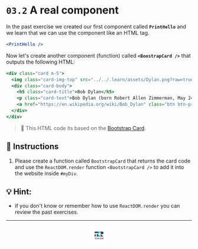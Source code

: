 # `03.2` A real component

In the past exercise we created our first component called **`PrintHello`** and we learn that we can use the component like an HTML tag.

```jsx
<PrintHello />
```

Now let's create another component (function) called **`<BoostrapCard />`** that outputs the following HTML:

```jsx
<div class="card m-5">
  <img class="card-img-top" src="../../.learn/assets/Dylan.png?raw=true" alt="Card image cap" />
  <div class="card-body">
    <h5 class="card-title">Bob Dylan</h5>
    <p class="card-text">Bob Dylan (born Robert Allen Zimmerman, May 24, 1941) is an American singer/songwriter, author, and artist who has been an influential figure in popular music and culture for more than five decades.</p>
    <a href="https://en.wikipedia.org/wiki/Bob_Dylan" class="btn btn-primary">Go to wikipedia</a>
  </div>
</div>
```

> 🔎 This HTML code its based on the [Bootstrap Card](https://getbootstrap.com/docs/4.0/components/card/).

## 📝 Instructions

1. Please create a function called `BootstrapCard` that returns the card code and use the `ReactDOM.render` function `<BootstrapCard />` to add it into the website inside `#myDiv`.

## 💡 Hint:

* if you don't know or remember how to use `ReactDOM.render` you can review the past exercises.

---

<div align="center">

<a href="https://github.com/juniorconseiltaker" target="_blank"><img src="../../.assets/taker-icon.png" width="50"></a>

</div>